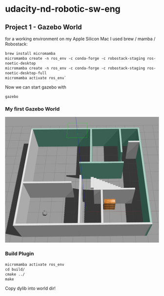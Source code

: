 # udacity-nd-robotic-sw-eng

## Project 1 - Gazebo World

for a working environment on my Apple Silicon Mac I used brew / mamba / Robostack:

    brew install micromamba
    micromamba create -n ros_env -c conda-forge -c robostack-staging ros-noetic-desktop
    micromamba create -n ros_env -c conda-forge -c robostack-staging ros-noetic-desktop-full
    micromamba activate ros_env`

Now we can start gazebo
with
    
    gazebo

### My first Gazebo World
![my-first-gazebo-world.png](Project1%2Fmy-first-gazebo-world.png)

### Build Plugin

    micromamba activate ros_env
    cd build/
    cmake ../
    make
    
Copy dylib into world dir!